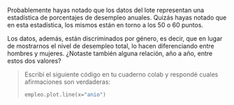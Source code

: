 Probablemente hayas notado que los datos del lote representan una estadística de porcentajes de desempleo anuales. Quizás hayas notado que en esta estadística, los mismos están en torno a los 50 o 60 puntos.

Los datos, además, están discriminados por género, es decir, que en lugar de mostrarnos el nivel de desempleo total, lo hacen diferenciando entre hombres y mujeres. ¿Notaste también alguna relación, año a año, entre estos dos valores?

> Escribí el siguiente código en tu cuaderno colab y respondé cuales afirmaciones son verdaderas:
>
> ```python
> empleo.plot.line(x="anio")
> ```
>

